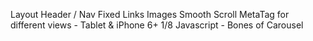 Layout
Header / Nav
Fixed Links
Images
Smooth Scroll
MetaTag for different views - Tablet & iPhone 6+
1/8 Javascript - Bones of Carousel

